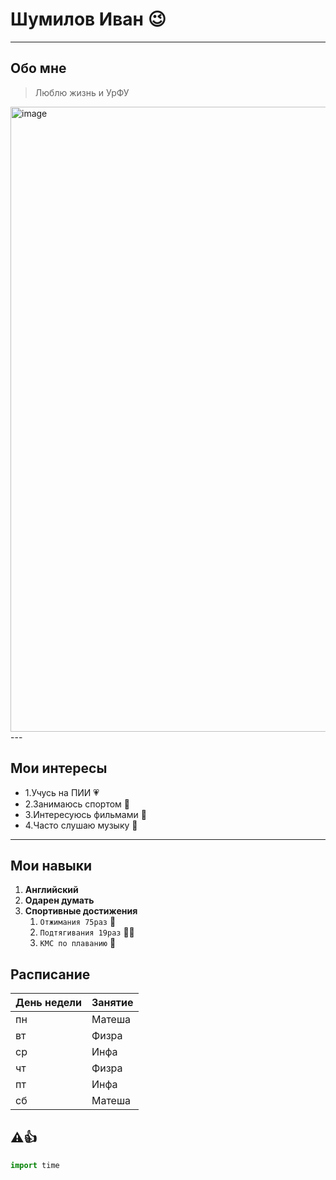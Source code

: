 # Шумилов Иван :wink:
---

## Обо мне
>Люблю жизнь и УрФУ
<img width="1000" height="1000" alt="image" src="https://ru.pinterest.com/pin/20899585766309815/" />
---

##  Мои интересы
- 1.Учусь на ПИИ :heartpulse:
- 2.Занимаюсь спортом :rocket:
- 3.Интересуюсь фильмами :flower_playing_cards:
- 4.Часто слушаю музыку :musical_note:

---

## Мои навыки
1. **Английский**
2. **Одарен думать**
3. **Спортивные достижения**
   1. `Отжимания 75раз` :ninja:
   2. `Подтягивания 19раз` :face_in_clouds:
   3. `КМС по плаванию` :shushing_face:

## Расписание  
| День недели | Занятие |
|-------------|---------|
| пн          | Матеша  |
| вт          | Физра   |
| ср          | Инфа    |
| чт          | Физра   |
| пт          | Инфа    |
| сб          | Матеша  |

##  :warning::+1:

```python
import time
```
